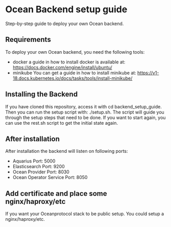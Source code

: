 # Ocean Backend setup guide
Step-by-step guide to deploy your own Ocean backend.
## Requirements
To deploy your own Ocean backend, you need the following tools:
- docker a guide in how to install docker is available at: https://docs.docker.com/engine/install/ubuntu/
- minikube You can get a guide in how to install minikube at: https://v1-18.docs.kubernetes.io/docs/tasks/tools/install-minikube/
## Installing the Backend
If you have cloned this repository, access it with cd backend_setup_guide.
Then you can run the setup script with: ./setup.sh.
The script will guide you through the setup steps that need to be done.
If you want to start again, you can use the rest.sh script to get the initial state again.
## After installation
After installation the backend will listen on following ports:
- Aquarius Port:                5000
- Elasticsearch Port:           9200
- Ocean Provider Port:          8030
- Ocean Operator Service Port:  8050
## Add certificate and place some nginx/haproxy/etc
If you want your Oceanprotocol stack to be public setup. You could setup a nginx/haproxy/etc. 
